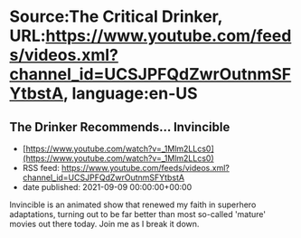 # Source:The Critical Drinker, URL:https://www.youtube.com/feeds/videos.xml?channel_id=UCSJPFQdZwrOutnmSFYtbstA, language:en-US

## The Drinker Recommends... Invincible
 - [https://www.youtube.com/watch?v=_1Mlm2LLcs0](https://www.youtube.com/watch?v=_1Mlm2LLcs0)
 - RSS feed: https://www.youtube.com/feeds/videos.xml?channel_id=UCSJPFQdZwrOutnmSFYtbstA
 - date published: 2021-09-09 00:00:00+00:00

Invincible is an animated show that renewed my faith in superhero adaptations, turning out to be far better than most so-called 'mature' movies out there today. Join me as I break it down.

